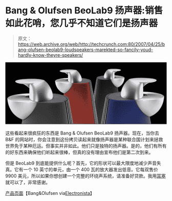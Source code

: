 # Bang & Olufsen BeoLab9 扬声器:销售如此花哨，您几乎不知道它们是扬声器

> 原文：<https://web.archive.org/web/http://techcrunch.com:80/2007/04/25/bang-olufsen-beolab9-loudspeakers-marekted-so-fancily-youd-hardly-know-theyre-speakers/>

[![beolab9.jpg](img/701d784291a765a2e4e6b902f6ea2981.png)](https://web.archive.org/web/20140916163056/http://tctechcrunch2011.files.wordpress.com/2007/04/beolab9.jpg "beolab9.jpg")

这些看起来很疯狂的东西是 Bang & Olufsen BeoLab9 扬声器。现在，当你去 B&F 的网站时，你会注意到这份拷贝读起来就像扬声器是某种联合国计划来拯救世界免于某种厄运。但事实并非如此。他们只是独特的扬声器。是的，他们有所有的好东西来确保他们听起来很棒，但真的没有理由宣布他们是第二次到来。

但是 BeoLab9 到底能提供什么呢？首先，它的形状可以最大限度地减少声音失真。它有一个 10 英寸的单元，由一个 400 瓦的放大器发出低音。它每双售价 9900 美元，所以如果你想创建一个完整的环绕声系统，请准备好贷款。我用[耳塞](https://web.archive.org/web/20140916163056/http://crunchgear.com/2007/04/20/history-changing-ultimate-ears-headphones-on-the-way/)就可以了，非常感谢。

[产品页面](https://web.archive.org/web/20140916163056/http://www.bang-olufsen.com/page.asp?id=292)【Bang&Olufsen via[Electronista](https://web.archive.org/web/20140916163056/http://www.electronista.com/articles/07/04/25/beolab9.loudspeaker.debuts/)】
